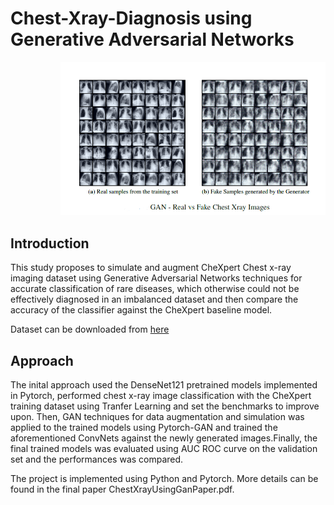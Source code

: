 # Chest-Xray-Diagnosis using Generative Adversarial Networks
<figure>
 <div>
   <img src="Images/real_fake_img.png" width="500" hspace="40"></div>
  </figure>
  


## Introduction

This study proposes to simulate and augment CheXpert Chest x-ray imaging dataset using Generative Adversarial Networks techniques
for accurate classification of rare diseases, which otherwise could not be effectively diagnosed in an imbalanced
dataset and then compare the accuracy of the classifier against the CheXpert baseline model.

Dataset can be downloaded from [here](https://stanfordmlgroup.github.io/competitions/chexpert/)

## Approach

The inital approach used the DenseNet121 pretrained models implemented in Pytorch, performed chest x-ray image classification with the CheXpert training dataset using Tranfer Learning and set the benchmarks to improve upon. Then, GAN techniques for data augmentation
and simulation was applied to the trained models using Pytorch-GAN and trained the aforementioned ConvNets against the newly generated images.Finally, the final trained models was evaluated using AUC ROC curve on the validation set and the performances was compared.

The project is implemented using Python and Pytorch. More details can be found in the final paper ChestXrayUsingGanPaper.pdf.

